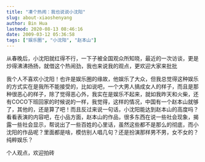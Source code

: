 ```yaml
---
title: "凑个热闹：我也说说小沈阳"
slug: about-xiaoshenyang
author: Bin Hua
lastmod: 2020-08-13 08:46:16
date: 2009-03-12 05:36:58
tags: ["娱乐圈", "小沈阳", "赵本山"]
---
```


从春晚后，小沈阳就红得不行，一下子被全国观众所知晓，最近的一次访谈，更是炒得沸沸扬扬，就借这个热闹劲，我也来说我的观点，更欢迎大家来批批

我个人不喜欢小沈阳！也许是娱乐圈的缘故，他娱乐了大众，但我总觉得这种娱乐的方式实在是我所不能接受的，比如说吧，一个大男人搞成女人的样子，而且是那种很恶心的样子，除了觉得恶心外，我实在是娱乐不起来，就如我昨天和火柴，还有COCO下班回家的时候说的一样，我觉得，这样的情况，中国有一个赵本山就够了，其他的，还是算了吧！而且反过来说一句话，小沈阳能达到赵本山的高度吗？看看表演的内容吧，在小品方面，赵本山的作品，很多东西在说一些社会现象，揭露一些社会显示，帮说出了一些百姓的心里话，虽然这些都不是那么的彻底，而小沈阳的作品呢？里面都是啥，模仿别人唱几句？还是扮演那样男不男，女不女的？纯粹娱乐？

个人观点，欢迎拍砖